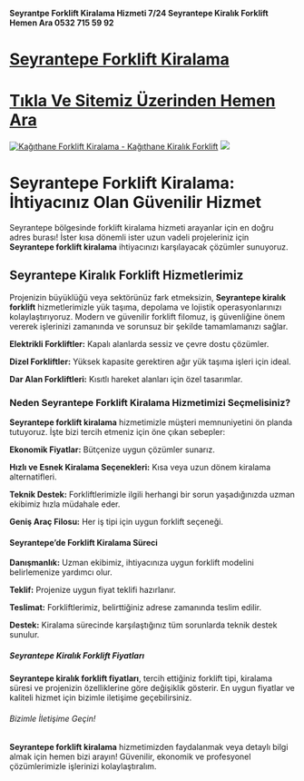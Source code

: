 **Seyrantpe Forklift Kiralama Hizmeti 7/24 Seyrantepe Kiralık Forklift Hemen Ara 0532 715 59 92**
#  <a href="https://forkliftkiralamaistanbul.com/seyrantepe-kiralik-forklift-kiralama/">Seyrantepe Forklift Kiralama</a>
#  <a href="https://forkliftkiralamaistanbul.com">Tıkla Ve Sitemiz Üzerinden Hemen Ara</a>
<meta charset="UTF-8">
    <meta name="viewport" content="width=device-width, initial-scale=1.0">
</head>
<body>
<a href="https://forkliftkiralamaistanbul.com/" title="Kağıthane Forklift Kiralama - Kağıthane Kiralık Forklift"><img src="https://r.resimlink.com/_-H9YIQ4uWtj.jpg" title="Kağıthane Forklift Kiralama - Kağıthane Kiralık Forklift" alt="Kağıthane Forklift Kiralama - Kağıthane Kiralık Forklift"></a>
<a href="https://forkliftkiralamaistanbul.com/">
    <img src="https://r.resimlink.com/_-H9YIQ4uWtj.jpg" />
</a>
</a>

# Seyrantepe Forklift Kiralama: İhtiyacınız Olan Güvenilir Hizmet

Seyrantepe bölgesinde forklift kiralama hizmeti arayanlar için en doğru adres burası! İster kısa dönemli ister uzun vadeli projeleriniz için **Seyrantepe forklift kiralama** ihtiyacınızı karşılayacak çözümler sunuyoruz.

## Seyrantepe Kiralık Forklift Hizmetlerimiz

Projenizin büyüklüğü veya sektörünüz fark etmeksizin, **Seyrantepe kiralık forklift** hizmetlerimizle yük taşıma, depolama ve lojistik operasyonlarınızı kolaylaştırıyoruz. Modern ve güvenilir forklift filomuz, iş güvenliğine önem vererek işlerinizi zamanında ve sorunsuz bir şekilde tamamlamanızı sağlar.

**Elektrikli Forkliftler:** Kapalı alanlarda sessiz ve çevre dostu çözümler.

**Dizel Forkliftler:** Yüksek kapasite gerektiren ağır yük taşıma işleri için ideal.

**Dar Alan Forkliftleri:** Kısıtlı hareket alanları için özel tasarımlar.

### Neden Seyrantepe Forklift Kiralama Hizmetimizi Seçmelisiniz?

**Seyrantepe forklift kiralama** hizmetimizle müşteri memnuniyetini ön planda tutuyoruz. İşte bizi tercih etmeniz için öne çıkan sebepler:

**Ekonomik Fiyatlar:** Bütçenize uygun çözümler sunarız.

**Hızlı ve Esnek Kiralama Seçenekleri:** Kısa veya uzun dönem kiralama alternatifleri.

**Teknik Destek:** Forkliftlerimizle ilgili herhangi bir sorun yaşadığınızda uzman ekibimiz hızla müdahale eder.

**Geniş Araç Filosu:** Her iş tipi için uygun forklift seçeneği.

#### Seyrantepe’de Forklift Kiralama Süreci

**Danışmanlık:** Uzman ekibimiz, ihtiyacınıza uygun forklift modelini belirlemenize yardımcı olur.

**Teklif:** Projenize uygun fiyat teklifi hazırlanır.

**Teslimat:** Forkliftlerimiz, belirttiğiniz adrese zamanında teslim edilir.

**Destek:** Kiralama sürecinde karşılaştığınız tüm sorunlarda teknik destek sunulur.

##### Seyrantepe Kiralık Forklift Fiyatları

**Seyrantepe kiralık forklift fiyatları**, tercih ettiğiniz forklift tipi, kiralama süresi ve projenizin özelliklerine göre değişiklik gösterir. En uygun fiyatlar ve kaliteli hizmet için bizimle iletişime geçebilirsiniz.

###### Bizimle İletişime Geçin!

**Seyrantepe forklift kiralama** hizmetimizden faydalanmak veya detaylı bilgi almak için hemen bizi arayın! Güvenilir, ekonomik ve profesyonel çözümlerimizle işlerinizi kolaylaştıralım.

